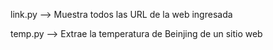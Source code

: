 link.py --> Muestra todos las URL de la web ingresada

temp.py --> Extrae la temperatura de Beinjing de un sitio web

